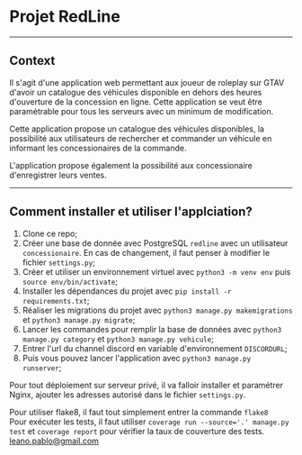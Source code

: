 # Projet RedLine
***

## Context

Il s'agit d'une application web permettant aux joueur de roleplay sur GTAV d'avoir un catalogue des véhicules disponible en dehors des heures d'ouverture de la concession en ligne.
Cette application se veut être paramétrable pour tous les serveurs avec un minimum de modification.

Cette application propose un catalogue des véhicules disponibles, la possibilité aux utilisateurs de rechercher et commander un véhicule en informant les concessionaires de la commande.

L'application propose également la possibilité aux concessionaire d'enregistrer leurs ventes.

***

## Comment installer et utiliser l'applciation?
1. Clone ce repo;
2. Créer une base de donnée avec PostgreSQL ```redline``` avec un utilisateur ```concessionaire```. En cas de changement, il faut penser à modifier le fichier ```settings.py```;
3. Créer et utiliser un environnement virtuel avec ```python3 -m venv env``` puis ```source env/bin/activate```;
4. Installer les dépendances du projet avec ```pip install -r requirements.txt```;
5. Réaliser les migrations du projet avec ```python3 manage.py makemigrations``` et ```python3 manage.py migrate```;
6. Lancer les commandes pour remplir la base de données avec ```python3 manage.py category``` et ```python3 manage.py vehicule```;
7. Entrer l'url du channel discord en variable d'environnement ```DISCORDURL```; 
8. Puis vous pouvez lancer l'application avec ```python3 manage.py runserver```;

Pour tout déploiement sur serveur privé, il va falloir installer et paramétrer Nginx, ajouter les adresses autorisé dans le fichier ```settings.py```.

Pour utiliser flake8, il faut tout simplement entrer la commande ```flake8```\
Pour exécuter les tests, il faut utiliser ```coverage run --source='.' manage.py test``` et ```coverage report``` pour vérifier la taux de couverture des tests.
leano.pablo@gmail.com